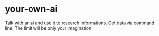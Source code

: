 # your-own-ai
Talk with an ai and use it to research informations. Get data via command line. The limit will be only your imagination
